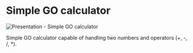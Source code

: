 # Simple GO calculator

![Presentation - Simple GO calculator](https://i.imgur.com/bGR4vPi.gif)

Simple GO calculator capable of handling two numbers and operators (+, -, /, *).
